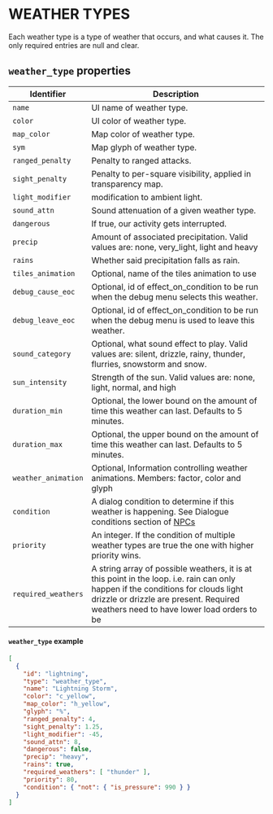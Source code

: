 # WEATHER TYPES

Each weather type is a type of weather that occurs, and what causes it. The only required entries are null and clear.

## `weather_type` properties

|      Identifier      |                                           Description                                            |
| -------------------- | ------------------------------------------------------------------------------------------------ |
| `name`               | UI name of weather type.                                                                         |
| `color`              | UI color of weather type.                                                                        |
| `map_color`          | Map color of weather type.                                                                       |
| `sym`                | Map glyph of weather type.                                                                       |
| `ranged_penalty`     | Penalty to ranged attacks.                                                                       |
| `sight_penalty`      | Penalty to per-square visibility, applied in transparency map.                                   |
| `light_modifier`     | modification to ambient light.                                                                   |
| `sound_attn`         | Sound attenuation of a given weather type.                                                       |
| `dangerous`          | If true, our activity gets interrupted.                                                          |
| `precip`             | Amount of associated precipitation. Valid values are: none, very_light, light and heavy          |
| `rains`              | Whether said precipitation falls as rain.                                                        |
| `tiles_animation`    | Optional, name of the tiles animation to use                                                     |
| `debug_cause_eoc`    | Optional, id of effect_on_condition to be run when the debug menu selects this weather.          |
| `debug_leave_eoc`    | Optional, id of effect_on_condition to be run when the debug menu is used to leave this weather. |
| `sound_category`     | Optional, what sound effect to play. Valid values are: silent, drizzle, rainy, thunder, flurries, snowstorm and snow. |
| `sun_intensity`      | Strength of the sun. Valid values are: none, light, normal, and high                             |
| `duration_min`       | Optional, the lower bound on the amount of time this weather can last. Defaults to 5 minutes.    |
| `duration_max`       | Optional, the upper bound on the amount of time this weather can last. Defaults to 5 minutes.    |
| `weather_animation`  | Optional, Information controlling weather animations.  Members: factor, color and glyph          |
| `condition`          | A dialog condition to determine if this weather is happening.  See Dialogue conditions section of [NPCs](NPCs.md) |
| `priority`           | An integer.  If the condition of multiple weather types are true the one with higher priority wins. |
|	`required_weathers`  | A string array of possible weathers, it is at this point in the loop. i.e. rain can only happen if the conditions for clouds light drizzle or drizzle are present.  Required weathers need to have lower load orders to be  |


#### `weather_type` example

```json
[
  {
    "id": "lightning",
    "type": "weather_type",
    "name": "Lightning Storm",
    "color": "c_yellow",
    "map_color": "h_yellow",
    "glyph": "%",
    "ranged_penalty": 4,
    "sight_penalty": 1.25,
    "light_modifier": -45,
    "sound_attn": 8,
    "dangerous": false,
    "precip": "heavy",
    "rains": true,
    "required_weathers": [ "thunder" ],
    "priority": 80,
    "condition": { "not": { "is_pressure": 990 } }
  }
]
